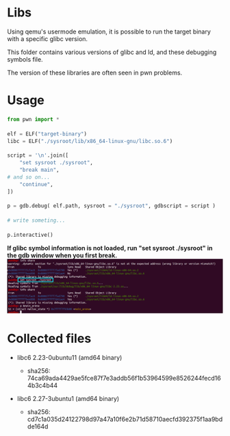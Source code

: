 # Libs

Using qemu's usermode emulation, it is possible to run the target binary with a specific glibc version.

This folder contains various versions of glibc and ld, and these debugging symbols file.

The version of these libraries are often seen in pwn problems.


# Usage
```python
from pwn import *

elf = ELF("target-binary")
libc = ELF("./sysroot/lib/x86_64-linux-gnu/libc.so.6")

script = '\n'.join([
	"set sysroot ./sysroot",
	"break main",
# and so on...
	"continue",
])

p = gdb.debug( elf.path, sysroot = "./sysroot", gdbscript = script )

# write someting...

p.interactive()
```
**If glibc symbol information is not loaded, run "set sysroot ./sysroot" in the gdb window when you first break.**
![set sysroot ./sysroot](https://raw.githubusercontent.com/pr0xy-t/pwn_writeups/master/libs/sysroot.png "sysroot.png")

# Collected files

* libc6 2.23-0ubuntu11 (amd64 binary)
	* sha256: 74ca69ada4429ae5fce87f7e3addb56f1b53964599e8526244fecd164b3c4b44

* libc6 2.27-3ubuntu1 (amd64 binary)
	* sha256: cd7c1a035d24122798d97a47a10f6e2b71d58710aecfd392375f1aa9bdde164d

